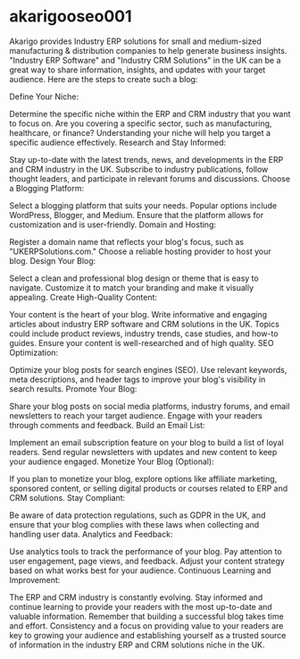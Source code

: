 # akarigooseo001
Akarigo provides Industry ERP solutions for small and medium-sized manufacturing &amp; distribution companies to help generate business insights.
"Industry ERP Software" and "Industry CRM Solutions" in the UK can be a great way to share information, insights, and updates with your target audience. Here are the steps to create such a blog:

Define Your Niche:

Determine the specific niche within the ERP and CRM industry that you want to focus on. Are you covering a specific sector, such as manufacturing, healthcare, or finance? Understanding your niche will help you target a specific audience effectively.
Research and Stay Informed:

Stay up-to-date with the latest trends, news, and developments in the ERP and CRM industry in the UK. Subscribe to industry publications, follow thought leaders, and participate in relevant forums and discussions.
Choose a Blogging Platform:

Select a blogging platform that suits your needs. Popular options include WordPress, Blogger, and Medium. Ensure that the platform allows for customization and is user-friendly.
Domain and Hosting:

Register a domain name that reflects your blog's focus, such as "UKERPSolutions.com." Choose a reliable hosting provider to host your blog.
Design Your Blog:

Select a clean and professional blog design or theme that is easy to navigate. Customize it to match your branding and make it visually appealing.
Create High-Quality Content:

Your content is the heart of your blog. Write informative and engaging articles about industry ERP software and CRM solutions in the UK. Topics could include product reviews, industry trends, case studies, and how-to guides. Ensure your content is well-researched and of high quality.
SEO Optimization:

Optimize your blog posts for search engines (SEO). Use relevant keywords, meta descriptions, and header tags to improve your blog's visibility in search results.
Promote Your Blog:

Share your blog posts on social media platforms, industry forums, and email newsletters to reach your target audience. Engage with your readers through comments and feedback.
Build an Email List:

Implement an email subscription feature on your blog to build a list of loyal readers. Send regular newsletters with updates and new content to keep your audience engaged.
Monetize Your Blog (Optional):

If you plan to monetize your blog, explore options like affiliate marketing, sponsored content, or selling digital products or courses related to ERP and CRM solutions.
Stay Compliant:

Be aware of data protection regulations, such as GDPR in the UK, and ensure that your blog complies with these laws when collecting and handling user data.
Analytics and Feedback:

Use analytics tools to track the performance of your blog. Pay attention to user engagement, page views, and feedback. Adjust your content strategy based on what works best for your audience.
Continuous Learning and Improvement:

The ERP and CRM industry is constantly evolving. Stay informed and continue learning to provide your readers with the most up-to-date and valuable information.
Remember that building a successful blog takes time and effort. Consistency and a focus on providing value to your readers are key to growing your audience and establishing yourself as a trusted source of information in the industry ERP and CRM solutions niche in the UK.





